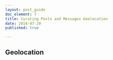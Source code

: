 ```yaml
---
layout: post_guide
doc_element: 7
title: Curating Posts and Messages Geolocation
date: 2014-07-20
published: true

---
```


## Geolocation


